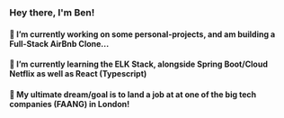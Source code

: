 ### Hey there, I'm Ben!
#### 🔭 I’m currently working on some personal-projects, and am building a Full-Stack AirBnb Clone...
#### 🌱 I’m currently learning the ELK Stack, alongside Spring Boot/Cloud Netflix as well as React (Typescript)
#### 🎯 My ultimate dream/goal is to land a job at at one of the big tech companies (FAANG) in London!
